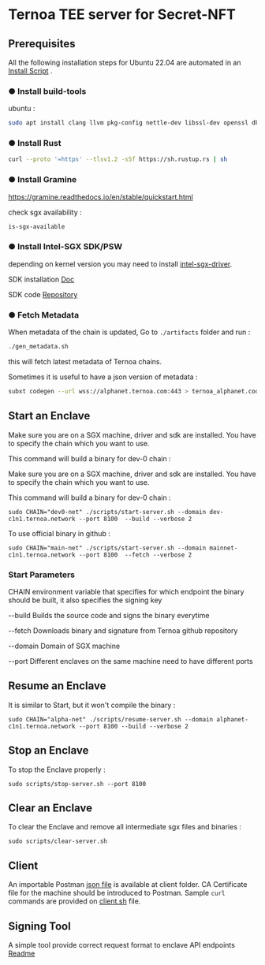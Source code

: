 # Ternoa TEE server for Secret-NFT

## Prerequisites

All the following installation steps for Ubuntu 22.04 are automated in an [Install Script](./scripts/install.sh) .

### ● Install build-tools

ubuntu :  

```bash
sudo apt install clang llvm pkg-config nettle-dev libssl-dev openssl dkms
```

### ● Install Rust

```bash
curl --proto '=https' --tlsv1.2 -sSf https://sh.rustup.rs | sh
```

### ● Install Gramine

<https://gramine.readthedocs.io/en/stable/quickstart.html>

check sgx availability :

```bash
is-sgx-available
```

### ● Install Intel-SGX SDK/PSW

depending on kernel version you may need to install [intel-sgx-driver](https://github.com/intel/linux-sgx-driver).

SDK installation [Doc](https://download.01.org/intel-sgx/latest/linux-latest/docs/Intel_SGX_SW_Installation_Guide_for_Linux.pdf)

SDK code [Repository](https://github.com/intel/linux-sgx)

### ● Fetch Metadata

When metadata of the chain is updated, Go to ```./artifacts``` folder and run :

```bash
./gen_metadata.sh
```

this will fetch latest metadata of Ternoa chains.

Sometimes it is useful to have a json version of metadata :

```bash
subxt codegen --url wss://alphanet.ternoa.com:443 > ternoa_alphanet.code
```

## Start an Enclave

Make sure you are on a SGX machine, driver and sdk are installed.
You have to specify the chain which you want to use.

This command will build a binary for dev-0 chain :

Make sure you are on a SGX machine, driver and sdk are installed.
You have to specify the chain which you want to use.

This command will build a binary for dev-0 chain :

```shell
sudo CHAIN="dev0-net" ./scripts/start-server.sh --domain dev-c1n1.ternoa.network --port 8100  --build --verbose 2
```

To use official binary in github :

```shell
sudo CHAIN="main-net" ./scripts/start-server.sh --domain mainnet-c1n1.ternoa.network --port 8100  --fetch --verbose 2
```

### Start Parameters

 CHAIN         environment variable that specifies for which endpoint the binary should be built, it also specifies the signing key

 --build       Builds the source code and signs the binary everytime

 --fetch       Downloads binary and signature from Ternoa github repository

 --domain      Domain of SGX machine

 --port        Different enclaves on the same machine need to have different ports

## Resume an Enclave

It is similar to Start, but it won't compile the binary :

```shell
sudo CHAIN="alpha-net" ./scripts/resume-server.sh --domain alphanet-c1n1.ternoa.network --port 8100 --build --verbose 2
```

## Stop an Enclave

To stop the Enclave properly :

```shell
sudo scripts/stop-server.sh --port 8100
```

## Clear an Enclave

To clear the Enclave and remove all intermediate sgx files and binaries :

```shell
sudo scripts/clear-server.sh
```

## Client

An importable Postman [json file](./client/postman.json) is available at client folder. CA Certificate file for the machine should be introduced to Postman.
Sample ```curl``` commands are provided on [client.sh](./client/client.sh) file.

## Signing Tool

A simple tool provide correct request format to enclave API endpoints
[Readme](./tools/README.md)
